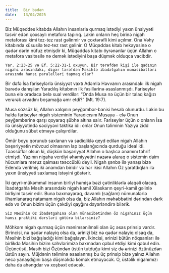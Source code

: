 ```yaml
---
title:  Bir bədən
date:   13/04/2025
---
```


Biz Müqəddəs kitabda Allahın insanlarla qurmaq istədiyi yaxın ünsiyyəti təsvir edən çoxsaylı metafora tapırıq. Lakin onların heç birinə nigah metaforası kimi tez-tez rast gəlinmir və çoxtərəfli kimi açılmır. Ona Vəhy kitabında xüsusilə tez-tez rast gəlinir. O Müqəddəs kitab hekayəsinə o qədər dərin nüfuz etmişdir ki, Müqəddəs kitabı öyrənənlər üçün Allahın o metafora vasitəsilə nə demək istədiyini başa düşmək olduqca vacibdir.

`Yar. 2:23-25 və Ef. 5:22-31-i oxuyun. Bir tərəfdən kişi ilə qadının nigahı arasındakı, digər tərəfdən Məsihlə ibadətgahın münasibətləri arasında hansı paralelləri tapmaq olar?`

Bir dəfə İsa fariseylərlə ünsiyyət vaxtı Adəmlə Həvvanın arasındakı ilk nigah barədə danışılan Yaradılış kitabının ilk fəsillərinə əsaslanmışdı. Fariseylər buna elə oradaca belə sual verdilər: “Onda Musa nə üçün bir talaq kağızı verərək arvadını boşamağa əmr etdi?” (Mt. 19:7).

Musa sözsüz ki, Allahın xalqının peyğəmbər-banisi hesab olunurdu. Lakin bu halda fariseylər nigah sisteminin Yaradıcısını Musaya – elə Onun peyğəmbərinə qarşı qoyaraq şübhə altına salır. Fariseylər üçün o onların İsa ilə ünsiyyətində səciyyəvi taktika idi: onlar Onun təliminin Yazıya zidd olduğunu sübut etməyə çalışırdılar.

Ömür boyu qorunub saxlanan və sadiqliklə qeyd edilən nigah Allahın bəşəriyyətin mövcud olmasının lap başlanğıcında qurduğu ideal idi. Təəssüflər olsun ki, düşkün bəşəriyyət Allahın o başlıca ənamını təhrif etmişdi. Yazının nigaha verdiyi əhəmiyyətini nəzərə alaraq o sistemin daim hücumlara məruz qalması təəccüblü deyil. Nigah şənbə ilə yanaşı bizə Edendə verilmiş iki ənamdan biridir və hər ikisi Allahın Öz yaratdıqları ilə yaxın ünsiyyəti saxlamaq istəyini göstərir.

İki qeyri-mükəmməl insanın birliyi həmişə bəzi çətinliklərlə əlaqəli olacaq. İbadətgahla Məsih arasındakı nigah kamil Xilaskarın qeyri-kamil gəlinlə birliyini təsvir edir. Buna baxmayaraq, davamlı (sağlam) nümunələrlə ilhamlanaraq natamam nigah olsa da, biz Allahın məhəbbətini dərindən dərk edə və Onun bizim üçün çəkdiyi qayğını dəyərləndirə bilərik.

`Siz Məsihin Öz ibadətgahına olan münasibətindən öz nigahınız üçün hansı praktiki dərsləri götürə bilərsiniz?`

Möhkəm nigah qurmaq üçün mənimsənilməli olan üç əsas prinsip vardır. Birincisi, nə qədər nalayiq olsa da, ərinizi biz nə qədər nalayiq olsaq da, Məsihin bizi bağışladığı kimi bağışlayın. İkincisi, ərinizi bütün nöqsanları ilə birlikdə Məsihin bizim səhvlərimizə baxmadan qəbul etdiyi kimi qəbul edin. Üçüncüsü, Məsih bizi Özündən üstün tutduğu kimi siz də ərinizi özünüzdən üstün sayın. Müjdənin təliminə əsaslanmış bu üç prinsip bizə yalnız Allahın necə yanaşdığını başa düşməkdə kömək etməyəcək. O, üstəlik nigahımızı daha da ahəngdar və xoşbəxt edəcək.